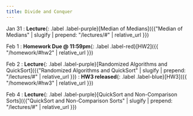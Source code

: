 ```yaml
---
title: Divide and Conquer
---
```


Jan 31
: **Lecture**{: .label .label-purple}[Median of Medians]({{"Median of Medians" | slugify | prepend: "/lectures/#" | relative_url }})

Feb 1
: **Homework Due @ 11:59pm**{: .label .label-red}[HW2]({{ "/homework/#hw2" | relative_url }})

Feb 2
: **Lecture**{: .label .label-purple}[Randomized Algorithms and QuickSort]({{"Randomized Algorithms and QuickSort" | slugify | prepend: "/lectures/#" | relative_url }})
: **HW3 released**{: .label .label-blue}[HW3]({{ "/homework/#hw3" | relative_url }})

Feb 4
: **Lecture**{: .label .label-purple}[QuickSort and Non-Comparison Sorts]({{"QuickSort and Non-Comparison Sorts" | slugify | prepend: "/lectures/#" | relative_url }})
